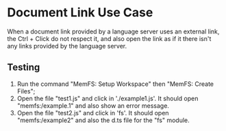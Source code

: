 # Document Link Use Case

When a document link provided by a language server uses
an external link, the Ctrl + Click do not respect it,
and also open the link as if it there isn't any links provided
by the language server.

## Testing

1. Run the command "MemFS: Setup Workspace" then "MemFS: Create Files";
2. Open the file "test1.js" and click in './example1.js'.
It should open "memfs:/example.1" and also show an error message.
3. Open the file "test2.js" and click in 'fs'.
It should open "memfs:/example2" and also the d.ts file for the "fs" module.
